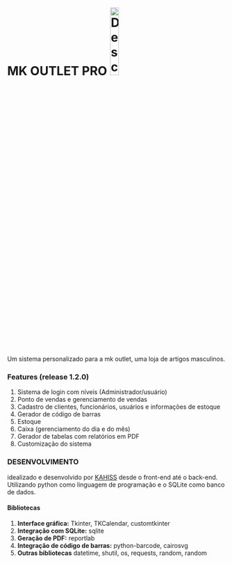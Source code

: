 # MK OUTLET PRO <img src="assets/logo.ico" alt="Descrição da imagem" style="width:20%;">
Um sistema personalizado para a mk outlet, uma loja de artigos masculinos.

### Features (release 1.2.0)
1. Sistema de login com níveis (Administrador/usuário)
2. Ponto de vendas e gerenciamento de vendas 
3. Cadastro de clientes, funcionários, usuários e informações de estoque
4. Gerador de código de barras
5. Estoque
6. Caixa (gerenciamento do dia e do mês)
7. Gerador de tabelas com relatórios em PDF
8. Customização do sistema

### DESENVOLVIMENTO
idealizado e desenvolvido por [KAHISS](https://github.com/KAHISS) desde o front-end até o back-end. Utilizando python como linguagem de programação e o SQLite como banco de dados.

#### Bibliotecas
1. **Interface gráfica:** Tkinter, TKCalendar, customtkinter
2. **Integração com SQLite:** sqlite
3. **Geração de PDF:** reportlab
4. **Integração de código de barras:** python-barcode, cairosvg
5. **Outras bibliotecas** datetime, shutil, os, requests, random, random


